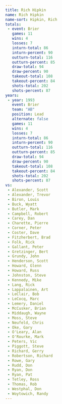 ```yaml
---
title: Rich Hipkin
name: Rich Hipkin
name-sort: Hipkin, Rich
totals:
 - event: Brier
   games: 11
   wins: 4
   losses: 7
   inturn-total: 86
   inturn-percent: 90
   outturn-total: 116
   outturn-percent: 85
   draw-total: 94
   draw-percent: 90
   takeout-total: 108
   takeout-percent: 84
   shots-total: 202
   shots-percent: 87
years:
 - year: 1993
   event: Brier
   team: "AB"
   position: Lead
   alternate: false
   games: 11
   wins: 4
   losses: 7
   inturn-total: 86
   inturn-percent: 90
   outturn-total: 116
   outturn-percent: 85
   draw-total: 94
   draw-percent: 90
   takeout-total: 108
   takeout-percent: 84
   shots-total: 202
   shots-percent: 87
vs:
 - Alexander, Scott
 - Alexander, Trevor
 - Biron, Louis
 - Buck, Wyatt
 - Butler, Mark
 - Campbell, Robert
 - Carey, Dan
 - Charette, Pierre
 - Corner, Peter
 - Coster, Dave
 - Fitzherbert, Brad
 - Folk, Rick
 - Gallant, Peter
 - Gretzinger, Bert
 - Grundy, John
 - Henderson, Scott
 - Howard, Glenn
 - Howard, Russ
 - Johnston, Steve
 - Kennedy, Mike
 - Lang, Rick
 - Lappalainen, Art
 - LeClair, Bob
 - LeCocq, Marc
 - Lemery, Daniel
 - McCusker, Brian
 - Middaugh, Wayne
 - Moss, Steve
 - Neufeld, Chris
 - Oke, Gary
 - O'Leary, Alan
 - O'Rourke, Mark
 - Peters, Vic
 - Piggott, Steve
 - Richard, Gerry
 - Robertson, Richard
 - Rowe, Gary
 - Rudd, Don
 - Ryan, Don
 - Ryan, Pat
 - Tetley, Ross
 - Thomas, Rob
 - Westphal, Don
 - Woytowich, Randy
---
```

